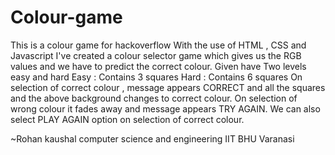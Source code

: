 # Colour-game
This is a colour game for hackoverflow
With the use of HTML , CSS and Javascript 
I've created a colour selector game which gives us the RGB values and we have to predict the correct colour.
Given have Two levels easy and hard
Easy : Contains 3 squares 
Hard : Contains 6 squares
On selection of correct colour , message appears CORRECT and all the squares and the above background changes to correct colour.
On selection of wrong colour it fades away and message appears TRY AGAIN.
We can also select PLAY AGAIN option on selection of correct colour.

~Rohan kaushal
computer science and engineering 
IIT BHU Varanasi

